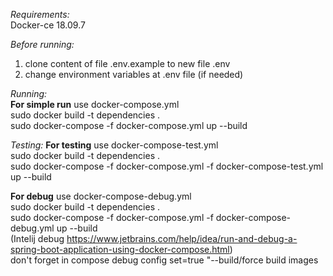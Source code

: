 _Requirements:_  
Docker-ce 18.09.7  

_Before running:_
1) clone content of file .env.example to new file .env 
2) change environment variables at .env file (if needed)

_Running:_  
**For simple run** use docker-compose.yml  
sudo docker build -t dependencies .  
sudo docker-compose -f docker-compose.yml up --build

_Testing:_
**For testing** use docker-compose-test.yml  
sudo docker build -t dependencies .  
sudo docker-compose -f docker-compose.yml -f docker-compose-test.yml up --build

**For debug** use docker-compose-debug.yml  
sudo docker build -t dependencies .  
sudo docker-compose -f docker-compose.yml -f docker-compose-debug.yml up --build  
(Intelij debug https://www.jetbrains.com/help/idea/run-and-debug-a-spring-boot-application-using-docker-compose.html)  
don't forget in compose debug config set=true "--build/force build images

